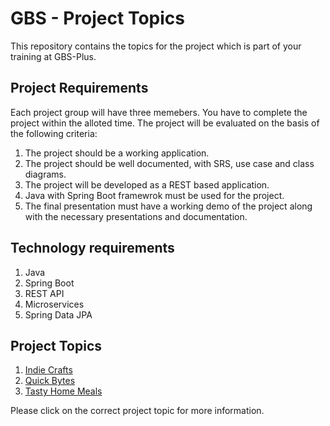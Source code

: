 # GBS - Project Topics

This repository contains the topics for the project which is part of your training at GBS-Plus.

## Project Requirements

Each project group will have three memebers. You have to complete the project within the alloted time. The project will be evaluated on the basis of the following criteria:
1. The project should be a working application.
2. The project should be well documented, with SRS, use case and class diagrams.
3. The project will be developed as a REST based application.
4. Java with Spring Boot framewrok must be used for the project.
5. The final presentation must have a working demo of the project along with the necessary presentations and documentation.

## Technology requirements

1. Java
2. Spring Boot
3. REST API
4. Microservices
5. Spring Data JPA

## Project Topics

 1. [Indie Crafts](INDIE-CRAFTS.md)
 2. [Quick Bytes](QUICK-BYTES.md)
 3. [Tasty Home Meals](TASTY-HOME-MEALS.md)

Please click on the correct project topic for more information.